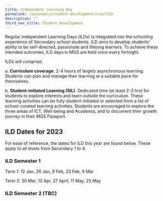 ```yaml
---
title: Independent Learning Day
permalink: /secondary/student-development/cce/ild/
description: ""
third_nav_title: Student Development
---
```

Regular Independent Learning Days (ILDs) is integrated into the schooling experience of Secondary school students. ILD aims to develop students’ ability to be self-directed, passionate and lifelong learners. To achieve these intended outcomes, ILD days in MGS are held once every fortnight.
 

ILDs will comprise:

a. **Curriculum coverage**. 2-4 hours of largely asynchronous learning. Students can plan and manage their learning at a suitable pace for themselves.

b. **Student-initiated Learning (SIL)**. Dedicated time (at least 2-3 hrs) for students to explore interests and learn outside the curriculum. These learning activities can be fully student-initiated or selected from a list of school-curated learning activities. Students are encouraged to explore the three areas of ICT, Well-being and Academia, and to document their growth journey in their MGS Passport.  



## ILD Dates for 2023 
For ease of reference, the dates for ILD this year are found below. These apply to all levels from Secondary 1 to 4.


### ILD Semester 1
Term 1: 12 Jan, 26 Jan, 9 Feb, 23 Feb, 9 Mar

Term 2: 30 Mar, 13 Apr, 27 April, 11 May, 25 May


### ILD Semester 2 (TBC)